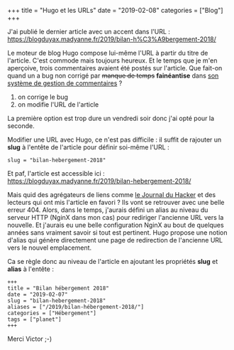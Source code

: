 +++
title = "Hugo et les URLs"
date = "2019-02-08"
categories = ["Blog"]
+++

J'ai publié le dernier article avec un accent dans l'URL : https://blogduyax.madyanne.fr/2019/bilan-h%C3%A9bergement-2018/ 

Le moteur de blog Hugo compose lui-même l'URL à partir du titre de l'article. C'est commode mais toujours heureux. Et le temps que je m'en aperçoive, trois commentaires avaient été postés sur l'article. Que fait-on quand un a bug non corrigé par ~~manque de temps~~ **fainéantise** dans [son système de gestion de commentaires](https://github.com/kianby/stacosys) ?

1. on corrige le bug 
2. on modifie l'URL de l'article

La première option est trop dure un vendredi soir donc j'ai opté pour la seconde. 

Modifier une URL avec Hugo, ce n'est pas difficile : il suffit de rajouter un **slug** à l'entête de l'article pour définir soi-même l'URL :

    slug = "bilan-hebergement-2018"

Et paf, l'article est accessible ici : https://blogduyax.madyanne.fr/2019/bilan-hebergement-2018/

Mais quid des agrégateurs de liens comme [le Journal du Hacker](https://www.journalduhacker.net) et des lecteurs qui ont mis l'article en favori ? Ils vont se retrouver avec une belle erreur 404. Alors, dans le temps, j'aurais défini un alias au niveau du serveur HTTP (NginX dans mon cas) pour rediriger l'ancienne URL vers la nouvelle. Et j'aurais eu une belle configuration NginX au bout de quelques années sans vraiment savoir si tout est pertinent. Hugo propose une notion d'alias qui génère directement une page de redirection de l'ancienne URL vers le nouvel emplacement. 

Ca se règle donc au niveau de l'article en ajoutant les propriétés   **slug** et **alias** à l'entête : 

    +++
    title = "Bilan hébergement 2018"
    date = "2019-02-07"
    slug = "bilan-hebergement-2018"
    aliases = ["/2019/bilan-hébergement-2018/"]
    categories = ["Hébergement"]
    tags = ["planet"] 
    +++


Merci Victor ;-)
